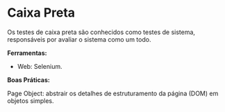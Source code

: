 # Caixa Preta
Os testes de caixa preta são conhecidos como testes de sistema, responsáveis por avaliar o sistema como um todo.

**Ferramentas:**
* Web: Selenium.

**Boas Práticas:**

Page Object: abstrair os detalhes de estruturamento da página (DOM) em objetos simples.